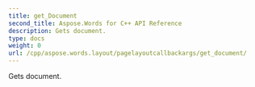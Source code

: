 ```yaml
---
title: get_Document
second_title: Aspose.Words for C++ API Reference
description: Gets document. 
type: docs
weight: 0
url: /cpp/aspose.words.layout/pagelayoutcallbackargs/get_document/
---
```


Gets document. 

